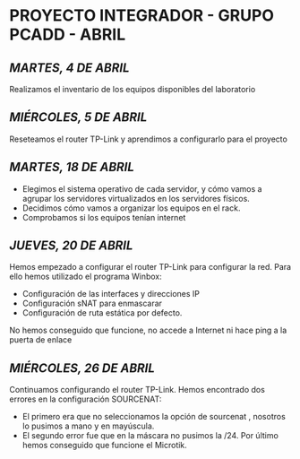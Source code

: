 # PROYECTO INTEGRADOR - GRUPO PCADD - ABRIL

## *MARTES, 4 DE ABRIL*

Realizamos el inventario de los equipos disponibles del laboratorio
## *MIÉRCOLES, 5 DE ABRIL*

Reseteamos el router TP-Link y aprendimos a configurarlo para el proyecto

## *MARTES, 18 DE ABRIL*

- Elegimos el sistema operativo de cada servidor, y cómo vamos a agrupar los servidores virtualizados en los servidores físicos.
- Decidimos cómo vamos a organizar los equipos en el rack.
- Comprobamos si los equipos tenían internet

## *JUEVES, 20 DE ABRIL*

Hemos empezado a configurar el router TP-Link para configurar la red. Para ello hemos utilizado el programa Winbox:
  - Configuración de las interfaces y direcciones IP
  - Configuración sNAT para enmascarar
  - Configuración de ruta estática por defecto.

No hemos conseguido que funcione, no accede a Internet ni hace ping a la puerta de enlace

## *MIÉRCOLES, 26 DE ABRIL*

Continuamos configurando el router TP-Link.
Hemos encontrado dos errores en la configuración SOURCENAT:
  - El primero era que no seleccionamos la opción de sourcenat , nosotros lo pusimos a mano y en mayúscula.
  - El segundo error fue que en la máscara no pusimos la /24.
  Por último hemos conseguido que funcione el Microtik.
